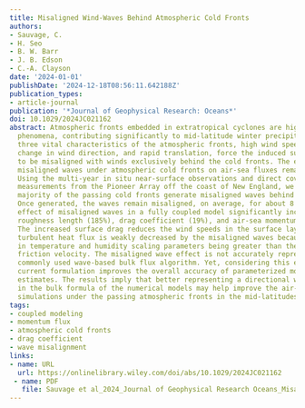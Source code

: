 ```yaml
---
title: Misaligned Wind-Waves Behind Atmospheric Cold Fronts
authors:
- Sauvage, C. 
- H. Seo
- B. W. Barr
- J. B. Edson
- C.-A. Clayson
date: '2024-01-01'
publishDate: '2024-12-18T08:56:11.642188Z'
publication_types:
- article-journal
publication: '*Journal of Geophysical Research: Oceans*'
doi: 10.1029/2024JC021162
abstract: Atmospheric fronts embedded in extratropical cyclones are high-impact weather
  phenomena, contributing significantly to mid-latitude winter precipitation. The
  three vital characteristics of the atmospheric fronts, high wind speeds, abrupt
  change in wind direction, and rapid translation, force the induced surface waves
  to be misaligned with winds exclusively behind the cold fronts. The effects of the
  misaligned waves under atmospheric cold fronts on air-sea fluxes remain undocumented.
  Using the multi-year in situ near-surface observations and direct covariance flux
  measurements from the Pioneer Array off the coast of New England, we find that the
  majority of the passing cold fronts generate misaligned waves behind the cold front.
  Once generated, the waves remain misaligned, on average, for about 8 hr. The parameterized
  effect of misaligned waves in a fully coupled model significantly increases the
  roughness length (185%), drag coefficient (19%), and air-sea momentum flux (11%).
  The increased surface drag reduces the wind speeds in the surface layer. The upward
  turbulent heat flux is weakly decreased by the misaligned waves because of the decrease
  in temperature and humidity scaling parameters being greater than the increase in
  friction velocity. The misaligned wave effect is not accurately represented in a
  commonly used wave-based bulk flux algorithm. Yet, considering this effect in the
  current formulation improves the overall accuracy of parameterized momentum flux
  estimates. The results imply that better representing a directional wind-wave coupling
  in the bulk formula of the numerical models may help improve the air-sea interaction
  simulations under the passing atmospheric fronts in the mid-latitudes.
tags:
- coupled modeling
- momentum flux
- atmospheric cold fronts
- drag coefficient
- wave misalignment
links:
- name: URL
  url: https://onlinelibrary.wiley.com/doi/abs/10.1029/2024JC021162
 - name: PDF
   file: Sauvage et al_2024_Journal of Geophysical Research Oceans_Misaligned Wind‐Waves Behind Atmospheric Cold Fronts.pdf
---
```


